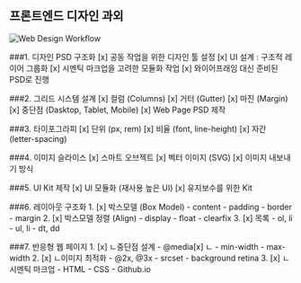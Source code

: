## 프론트엔드 디자인 과외

![Web Design Workflow](http://www.fantasky.ch/img/uploads/2014/09/6_web_technology_trends_2013.jpg)

###1. 디자인 PSD 구조화
	[x] 공동 작업을 위한 디자인 툴 설정
	[x] UI 설계 : 구조적 레이어 그룹화
	[x] 시멘틱 마크업을 고려한 모듈화 작업
	[x] 와이어프래임 대신 준비된 PSD로 진행

###2. 그리드 시스템 설계
	[x] 컬럼 (Columns)
	[x] 거터 (Gutter)
	[x] 마진 (Margin)
	[x] 중단점 (Dasktop, Tablet, Mobile)
	[x] Web Page PSD 제작

###3. 타이포그라피
	[x] 단위 (px, rem)
	[x] 비율 (font, line-height)
	[x] 자간 (letter-spacing)

###4. 이미지 슬라이스
	[x] 스마트 오브젝트
	[x] 벡터 이미지 (SVG)
	[x] 이미지 내보내기 방식

###5. UI Kit 제작
	[x] UI 모듈화 (재사용 높은 UI)
	[x] 유지보수를 위한 Kit

###6. 레이아웃 구조화
	1. [x] 박스모델 (Box Model)
		- content
		- padding
		- border
		- margin
	2. [x] 박스모델 정렬 (Align)
		- display
		- float
		- clearfix
	3. [x] 목록
		- ol, li
		- ul, li
		- dt, dd

###7. 반응형 웹 페이지
	1. [x] ㄴ중단점 설계
		- @media[x] ㄴ
		- min-width
		- max-width
	2. [x] ㄴ이미지 최적화
		- @2x, @3x
		- srcset
		- background retina
	3. [x] ㄴ시멘틱 마크업
		- HTML
		- CSS
		- Github.io


